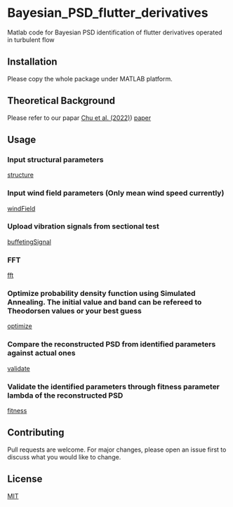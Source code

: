 # Bayesian_PSD_flutter_derivatives
Matlab code for Bayesian PSD identification of flutter derivatives operated in turbulent flow

## Installation
Please copy the whole package under MATLAB platform. 

## Theoretical Background
Please refer to our papar [Chu et al. (2022)](https://doi.org/10.1016/j.ymssp.2021.108782))
[paper](readmeFigures/paper.bmp)

## Usage

### Input structural parameters
[structure](readmeFigures/structure.bmp)

### Input wind field parameters (Only mean wind speed currently)
[windField](readmeFigures/windField.bmp)

### Upload vibration signals from sectional test
[buffetingSignal](readmeFigures/buffetingSignal.bmp)

### FFT
[fft](readmeFigures/fft.bmp)


### Optimize probability density function using Simulated Annealing. The initial value and band can be refereed to Theodorsen values or your best guess
[optimize](readmeFigures/optimize.bmp)


### Compare the reconstructed PSD from identified parameters against actual ones
[validate](readmeFigures/validate.bmp)

### Validate the identified parameters through fitness parameter lambda of the reconstructed PSD
[fitness](readmeFigures/fitness.bmp)

## Contributing
Pull requests are welcome. For major changes, please open an issue first to discuss what you would like to change.


## License
[MIT](https://choosealicense.com/licenses/mit/)
